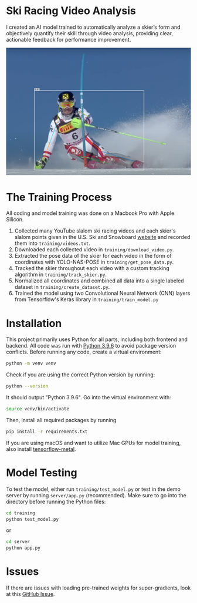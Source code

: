 # Ski Racing Video Analysis

I created an AI model trained to automatically analyze a skier’s form and objectively quantify their skill through video analysis, providing clear, actionable feedback for performance improvement.

![image](images/processed_sample1.png)



# The Training Process
All coding and model training was done on a Macbook Pro with Apple Silicon.

1. Collected many YouTube slalom ski racing videos and  each skier's slalom points given in the U.S. Ski and Snowboard [website](https://www.usskiandsnowboard.org/public-tools/members) and recorded them into `training/videos.txt`.
2. Downloaded each collected video in `training/download_video.py`.
3. Extracted the pose data of the skier for each video in the form of coordinates with YOLO-NAS-POSE in `training/get_pose_data.py`.
4. Tracked the skier throughout each video with a custom tracking algorithm in `training/track_skier.py`.
5. Normalized all coordinates and combined all data into a single labeled dataset in `training/create_dataset.py`.
6. Trained the model using two Convolutional Neural Network (CNN) layers from Tensorflow's Keras library in `training/train_model.py`


# Installation
This project primarily uses Python for all parts, including both frontend and backend. All code was run with [Python 3.9.6](https://www.python.org/downloads/) to avoid package version conflicts. Before running any code, create a virtual environment:

```sh
python -m venv venv
```

Check if you are using the correct Python version by running:

```sh
python --version
```

It should output "Python 3.9.6". Go into the virtual environment with:

```sh
source venv/bin/activate
```

Then, install all required packages by running

```sh
pip install -r requirements.txt
```

If you are using macOS and want to utilize Mac GPUs for model training, also install [tensorflow-metal](https://developer.apple.com/metal/tensorflow-plugin/).


# Model Testing
To test the model, either run `training/test_model.py` or test in the demo server by running `server/app.py` (recommended). Make sure to go into the directory before running the Python files:

```sh
cd training
python test_model.py
```
or
```sh
cd server
python app.py
```


# Issues
If there are issues with loading pre-trained weights for super-gradients, look at this [GitHub Issue](https://github.com/Deci-AI/super-gradients/issues/2064).